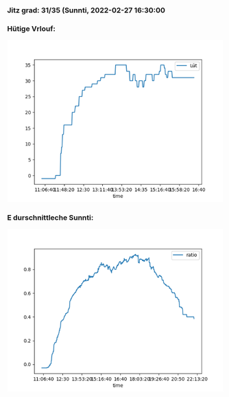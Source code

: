 ### Jitz grad: 31/35 (Sunnti, 2022-02-27 16:30:00

### Hütige Vrlouf:
![Graph](Today.png)

### E durschnittleche Sunnti:
![Graph](Sunnti.png)